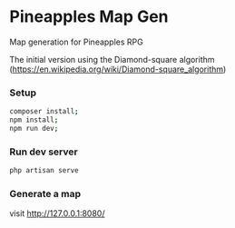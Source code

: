 # Pineapples Map Gen

Map generation for Pineapples RPG

The initial version using the Diamond-square algorithm (https://en.wikipedia.org/wiki/Diamond-square_algorithm)

### Setup

```sh
composer install;
npm install;
npm run dev;
```

### Run dev server

```sh
php artisan serve
```

### Generate a map

visit http://127.0.0.1:8080/